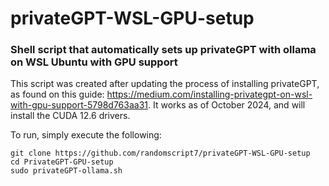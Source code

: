# privateGPT-WSL-GPU-setup
### Shell script that automatically sets up privateGPT with ollama on WSL Ubuntu with GPU support

This script was created after updating the process of installing privateGPT, as found on this guide: https://medium.com/installing-privategpt-on-wsl-with-gpu-support-5798d763aa31.
It works as of October 2024, and will install the CUDA 12.6 drivers.

To run, simply execute the following:
```
git clone https://github.com/randomscript7/privateGPT-WSL-GPU-setup
cd PrivateGPT-GPU-setup
sudo privateGPT-ollama.sh
```
